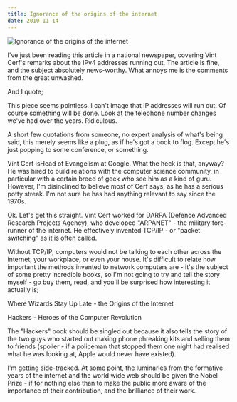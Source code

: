 ```yaml
---
title: Ignorance of the origins of the internet
date: 2010-11-14
---
```


![Ignorance of the origins of the internet](https://source.unsplash.com/cckf4TsHAuw/1600x900)

I've just been reading this article in a national newspaper, covering Vint Cerf's remarks about the IPv4 addresses running out. The article is fine, and the subject absolutely news-worthy. What annoys me is the comments from the great unwashed.

And I quote;

This piece seems pointless. I can't image that IP addresses will run out. Of course something will be done. Look at the telephone number changes we've had over the years. Ridiculous.

A short few quotations from someone, no expert analysis of what's being said, this merely seems like a plug, as if he's got a book to flog. Except he's just popping to some conference, or something.

Vint Cerf isHead of Evangelism at Google. What the heck is that, anyway?He was hired to build relations with the computer science community, in particular with a certain breed of geek who see him as a kind of guru. However, I'm disinclined to believe most of Cerf says, as he has a serious potty streak. I'm not sure he has had anything relevant to say since the 1970s.

Ok. Let's get this straight. Vint Cerf worked for DARPA (Defence Advanced Research Projects Agency), who developed "ARPANET" - the military fore-runner of the internet. He effectively invented TCP/IP - or "packet switching" as it is often called.

Without TCP/IP, computers would not be talking to each other across the internet, your workplace, or even your house. It's difficult to relate how important the methods invented to network computers are - it's the subject of some pretty incredible books, so I'm not going to try and tell the story myself - go buy them, read, and you'll be surprised how interesting it actually is;

Where Wizards Stay Up Late - the Origins of the Internet

Hackers - Heroes of the Computer Revolution

The "Hackers" book should be singled out because it also tells the story of the two guys who started out making phone phreaking kits and selling them to friends (spoiler - if a policeman that stopped them one night had realised what he was looking at, Apple would never have existed).

I'm getting side-tracked. At some point, the luminaries from the formative years of the internet and the world wide web should be given the Nobel Prize - if for nothing else than to make the public more aware of the importance of their contribution, and the brilliance of their work.
